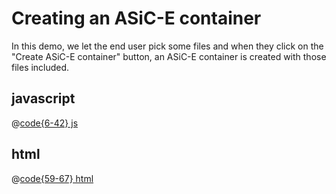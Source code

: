 # Creating an ASiC-E container
In this demo, we let the end user pick some files and when they click on the "Create ASiC-E container" button,
an ASiC-E container is created with those files included.

<CreatingAsiceContainer/>

## javascript
@[code{6-42} js](../.vuepress/components/CreatingAsiceContainer.vue)

## html
@[code{59-67} html](../.vuepress/components/CreatingAsiceContainer.vue)
